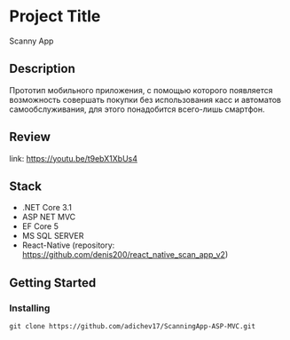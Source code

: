 # Project Title

Scanny App

## Description

Прототип мобильного приложения, с помощью которого появляется возможность совершать покупки без использования касс и автоматов самообслуживания, для этого понадобится всего-лишь смартфон.

## Review

link: https://youtu.be/t9ebX1XbUs4

## Stack

- .NET Core 3.1
- ASP NET MVC
- EF Core 5
- MS SQL SERVER
- React-Native (repository: https://github.com/denis200/react_native_scan_app_v2)

## Getting Started

### Installing

```
git clone https://github.com/adichev17/ScanningApp-ASP-MVC.git
```

